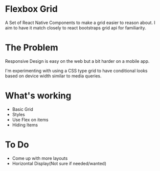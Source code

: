 # Flexbox Grid

A Set of React Native Components to make a grid easier to reason about. I aim to have it match closely to react bootstraps grid api for familiarity.

# The Problem
Responsive Design is easy on the web but a bit harder on a mobile app.

I'm experimenting with using a CSS type grid to have conditional looks based on device width similar to media queries.

# What's working
* Basic Grid
* Styles
* Use Flex on items
* Hiding Items

# To Do
* Come up with more layouts
* Horizontal Display(Not sure if needed/wanted)
